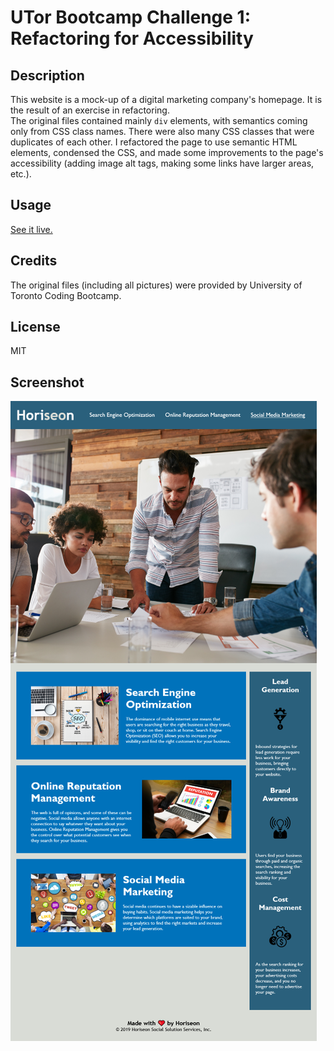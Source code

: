 # UTor Bootcamp Challenge 1: Refactoring for Accessibility

## Description
This website is a mock-up of a digital marketing company's homepage.  It is the result of an exercise in refactoring.  
The original files contained mainly `div` elements, with semantics coming only from CSS class names.  There were also 
many CSS classes that were duplicates of each other.  I refactored the page to use semantic HTML elements, condensed
the CSS, and made some improvements to the page's accessibility (adding image alt tags, making some links have larger
areas, etc.).

## Usage
[See it live.](https://s2robertson.github.io/utor-coding-bootcamp-challenge01/)

## Credits
The original files (including all pictures) were provided by University of Toronto Coding Bootcamp.

## License
MIT

## Screenshot
![A screenshot of the homepage](/Horiseon-Homepage-Screenshot.png)